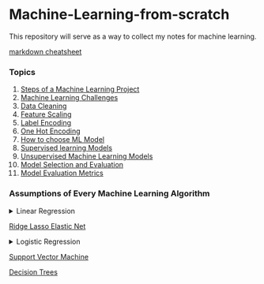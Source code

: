 # Machine-Learning-from-scratch
This repository will serve as a way to collect my notes for machine learning.

[markdown cheatsheet](https://www.markdownguide.org/cheat-sheet/)

### Topics
1. [Steps of a Machine Learning Project](https://www.analyticsvidhya.com/blog/2021/04/steps-to-complete-a-machine-learning-project/)
2. [Machine Learning Challenges](https://www.geeksforgeeks.org/7-major-challenges-faced-by-machine-learning-professionals/)
3. [Data Cleaning](https://towardsdatascience.com/what-is-data-cleaning-how-to-process-data-for-analytics-and-machine-learning-modeling-c2afcf4fbf45)
4. [Feature Scaling](https://www.geeksforgeeks.org/ml-feature-scaling-part-1/)
5. [Label Encoding](https://www.geeksforgeeks.org/ml-label-encoding-of-datasets-in-python/?ref=lbp)
6. [One Hot Encoding](https://www.geeksforgeeks.org/ml-one-hot-encoding-of-datasets-in-python/?ref=lbp)
7. [How to choose ML Model](https://towardsdatascience.com/considerations-when-choosing-a-machine-learning-model-aa31f52c27f3)
8. [Supervised learning Models](https://scikit-learn.org/stable/supervised_learning.html)
9. [Unsupervised Machine Learning Models](https://scikit-learn.org/stable/unsupervised_learning.html)
10. [Model Selection and Evaluation](https://scikit-learn.org/stable/model_selection.html)
11. [Model Evaluation Metrics](https://www.analyticsvidhya.com/blog/2019/08/11-important-model-evaluation-error-metrics/)

### Assumptions of Every Machine Learning Algorithm
<details>
  <summary>Linear Regression </summary>
  
### Regression Assumptions
For the simple and multiple regression model to hold there are some assumptions we need to make:
1. The chosen sample is representative of the population.
2. There is a linear relationship between the independent variable(s) and the dependent variable.
3. All the variables are normally distributed; to check, plot a histogram of the residuals.
4. There are no outliers, (if there are outliers they need to be removed); to check use a test for detecting outliers.
5. The independent variables are all linearly independent (no variable dependents of the other variables); to check plot the independent values against each other and look for a correlation.
6. For multiple regression there should be at least five times as many pairs of data than dependent variables.
#### Linear Assumptions
1. The mean of the distribution of errors is 0.
2. The variance of errors is constant across all levels of the independent variable, this is called homoscedasticity; to check plot the residuals versus the predicted values of y.
3. The distribution of errors is normal; to check this draw a histogram of the errors.
4. All the errors are independent; to check plot the residuals versus the time periods.

</details>

[Ridge Lasso Elastic Net](https://medium.com/@creatrohit9/lasso-ridge-elastic-net-regression-a-complete-understanding-2021-b335d9e8ca3)

<details>
  <summary>Logistic Regression </summary>
  
### Logistic Regression Assumptions
For the simple and multiple regression model to hold there are some assumptions we need to make:
1. The Response Variable is Binary
2. The Observations are Independent
3. There is No Multicollinearity Among Explanatory Variables
4. There are No Extreme Outliers
5. The Sample Size is Sufficiently Large
6. There is a Linear Relationship Between Explanatory Variables and the Logit of the Response Variable
  
#### Assumptions of Logistic Regression vs. Linear Regression
1. A linear relationship between the explanatory variable(s) and the response variable.
2. The residuals of the model to be normally distributed.
3. The residuals to have constant variance, also known as homoscedasticity.

</details>

[Support Vector Machine](https://www.analyticsvidhya.com/blog/2021/10/support-vector-machinessvm-a-complete-guide-for-beginners/)

[Decision Trees](https://medium.com/analytics-vidhya/understanding-decision-tree-3591922690a6)
